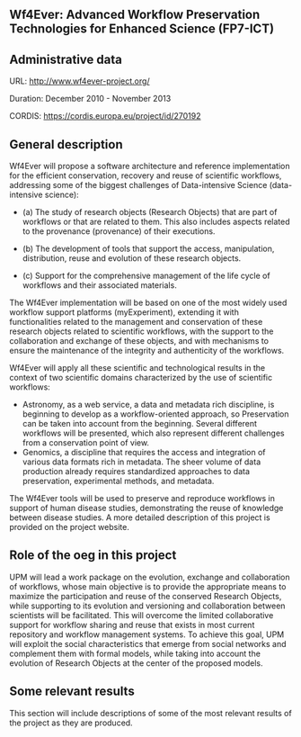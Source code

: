 ## Wf4Ever: Advanced Workflow Preservation Technologies for Enhanced Science (FP7-ICT)

## Administrative data
URL: http://www.wf4ever-project.org/

Duration: December 2010 - November 2013

CORDIS: https://cordis.europa.eu/project/id/270192

## General description

Wf4Ever will propose a software architecture and reference implementation for the efficient conservation, recovery and reuse of scientific workflows, addressing some of the biggest challenges of Data-intensive Science (data-intensive science):

* (a) The study of research objects (Research Objects) that are part of workflows or that are related to them. This also includes aspects related to the provenance (provenance) of their executions.

* (b) The development of tools that support the access, manipulation, distribution, reuse and evolution of these research objects.

* (c) Support for the comprehensive management of the life cycle of workflows and their associated materials.

The Wf4Ever implementation will be based on one of the most widely used workflow support platforms (myExperiment), extending it with functionalities related to the management and conservation of these research objects related to scientific workflows, with the support to the collaboration and exchange of these objects, and with mechanisms to ensure the maintenance of the integrity and authenticity of the workflows.

Wf4Ever will apply all these scientific and technological results in the context of two scientific domains characterized by the use of scientific workflows:

* Astronomy, as a web service, a data and metadata rich discipline, is beginning to develop as a workflow-oriented approach, so Preservation can be taken into account from the beginning. Several different workflows will be presented, which also represent different challenges from a conservation point of view.
* Genomics, a discipline that requires the access and integration of various data formats rich in metadata. The sheer volume of data production already requires standardized approaches to data preservation, experimental methods, and metadata.

The Wf4Ever tools will be used to preserve and reproduce workflows in support of human disease studies, demonstrating the reuse of knowledge between disease studies. A more detailed description of this project is provided on the project website.



## Role of the oeg in this project
UPM will lead a work package on the evolution, exchange and collaboration of workflows, whose main objective is to provide the appropriate means to maximize the participation and reuse of the conserved Research Objects, while supporting to its evolution and versioning and collaboration between scientists will be facilitated. This will overcome the limited collaborative support for workflow sharing and reuse that exists in most current repository and workflow management systems. To achieve this goal, UPM will exploit the social characteristics that emerge from social networks and complement them with formal models, while taking into account the evolution of Research Objects at the center of the proposed models.


## Some relevant results
This section will include descriptions of some of the most relevant results of the project as they are produced.
